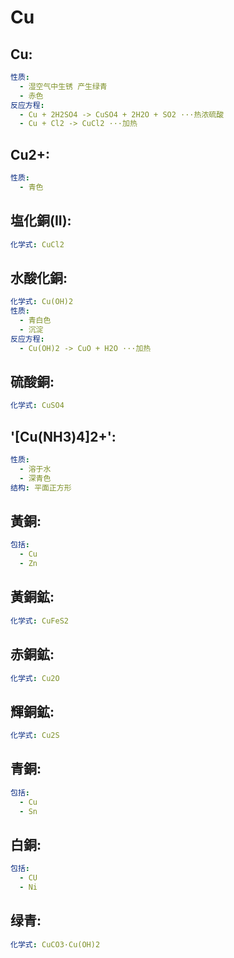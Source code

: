 # Cu

## Cu:

```yaml
性质:
  - 湿空气中生锈 产生绿青
  - 赤色
反应方程:
  - Cu + 2H2SO4 -> CuSO4 + 2H2O + SO2 ···热浓硫酸
  - Cu + Cl2 -> CuCl2 ···加热

```

## Cu2+:

```yaml
性质:
  - 青色

```

## 塩化銅(II):

```yaml
化学式: CuCl2

```

## 水酸化銅:

```yaml
化学式: Cu(OH)2
性质:
  - 青白色
  - 沉淀
反应方程:
  - Cu(OH)2 -> CuO + H2O ···加热

```

## 硫酸銅:

```yaml
化学式: CuSO4

```

## '[Cu(NH3)4]2+':

```yaml
性质:
  - 溶于水
  - 深青色
结构: 平面正方形

```

## 黃銅:

```yaml
包括:
  - Cu
  - Zn

```

## 黃銅鉱:

```yaml
化学式: CuFeS2

```

## 赤銅鉱:

```yaml
化学式: Cu2O

```

## 輝銅鉱:

```yaml
化学式: Cu2S

```

## 青銅:

```yaml
包括:
  - Cu
  - Sn

```

## 白銅:

```yaml
包括:
  - CU
  - Ni

```

## 绿青:

```yaml
化学式: CuCO3·Cu(OH)2
```